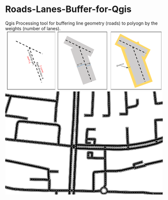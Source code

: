 # Roads-Lanes-Buffer-for-Qgis
Qgis Processing tool for buffering line geometry (roads) to polyogn by the weights (number of lanes).
![screen-shot](https://github.com/OfirMazor/Roads-Lanes-Buffer-for-Qgis/blob/main/screenshot/Flow.PNG)
![screen-shot](https://github.com/OfirMazor/Roads-Lanes-Buffer-for-Qgis/blob/main/screenshot/1.PNG)
